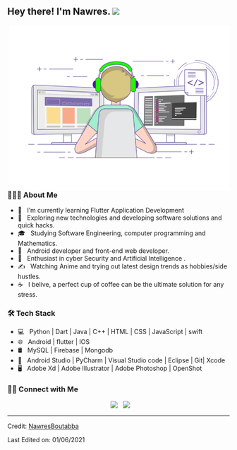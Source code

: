 <h2> Hey there! I'm Nawres. <img src="https://github.com/souvikguria98/souvikguria98/blob/master/Hi.gif" width="25"></h2>
<img align="right" alt="GIF" src="https://raw.githubusercontent.com/devSouvik/devSouvik/master/gif3.gif" width="500"/>

<h3> 👨🏻‍💻 About Me </h3>

- 🔭 &nbsp; I’m currently learning Flutter Application Development
- 🤔 &nbsp; Exploring new technologies and developing software solutions and quick hacks.
- 🎓 &nbsp; Studying Software Engineering, computer programming and Mathematics.
- 💼 &nbsp; Android developer and front-end web developer.
- 🌱 &nbsp; Enthusiast in cyber Security and Artificial Intelligence .
- ✍️ &nbsp; Watching Anime and trying out latest design trends as hobbies/side hustles.
- ☕ &nbsp; I belive, a perfect cup of coffee can be the ultimate solution for any stress. 

<h3>🛠 Tech Stack</h3>

- 💻 &nbsp; Python | Dart | Java | C++ | HTML | CSS | JavaScript | swift 
- 🌐 &nbsp; Android | flutter | IOS
- 🛢 &nbsp; MySQL | Firebase | Mongodb
- 🔧 &nbsp; Android Studio | PyCharm | Visual Studio code | Eclipse | Git| Xcode
- 🖥 &nbsp; Adobe Xd | Adobe Illustrator | Adobe Photoshop | OpenShot



<h3> 🤝🏻 Connect with Me </h3>

<p align="center">
&nbsp; <a href="https://www.linkedin.com/in/nawres-boutabba-677730174/" target="_blank" rel="noopener noreferrer"><img src="https://img.icons8.com/plasticine/100/000000/linkedin.png" width="50" /></a>
&nbsp; <a href="mailto:nawrossab94@gmail.com" target="_blank" rel="noopener noreferrer"><img src="https://img.icons8.com/plasticine/100/000000/gmail.png"  width="50" /></a>
</p>


----
Credit: [NawresBoutabba](https://github.com/nawresboutabba)

Last Edited on: 01/06/2021
